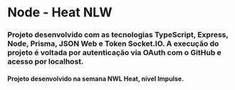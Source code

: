 # Node - Heat NLW

### Projeto desenvolvido com as tecnologias TypeScript, Express, Node, Prisma, JSON Web e Token Socket.IO. A execução do projeto é voltada por autenticação via OAuth com o GitHub e acesso por localhost.

#### Projeto desenvolvido na semana NWL Heat, nível Impulse.
